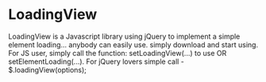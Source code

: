# LoadingView
LoadingView is a Javascript library using jQuery to implement a simple element loading... anybody can easily use. simply download and start using. For JS user, simply call the function: setLoadingView(...) to use OR setElementLoading(...).   For jQuery lovers simple call -  $.loadingView(options); 
